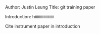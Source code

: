 Author: Justin Leung
Title: git training paper

Introduction:
hiiiiiiiiiiiiiiiiii


Cite instrument paper in introduction
